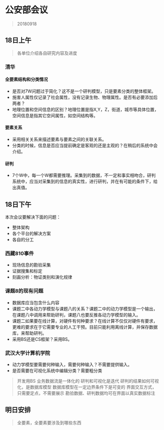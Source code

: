 # 公安部会议

> 20180918

## 18日上午

> 各单位介绍各自研究内容及进度

### 清华

#### 全要素结构和分类情况
* 是否对7W问题过于简化？这不是一个研判模型，只是要素分类的整体框架。
* 施害人属性仅记录了社会属性，没有记录生物、物理属性。是否有必要添加后两者？
* 地理位置和空间信息的区别？地理位置是指X,Y，Z，街道，城市等具体位置，空间信息是指其它空间属性，如空间结构等。
#### 要素关系
* 采用相关关系来描述要素与要素之间的关联关系。
* 分类的时候，信息是否应当提前确定是客观的还是主观的？在稍后的系统中会介绍。
#### 研判
* 7个W中，每一个W都需要推理。采集到的数据，不一定和事实相吻合，研判系统中，应当对采集到的信息的真实性，进行研判，并在有可能的条件下，给出真值。

## 18日下午

本次会议要解决下面的问题：

* 整体架构
* 各个平台的解决方案
* 各自的分工

### 西藏810事件

* 现场信息的勘验采集
* 证据搜集和标定
* 刻画分析：物证类别和演化规律

### 课题8的现有问题

* 数据库应当包含什么内容
* 课题二中各动力学模型与课题八的关系？课题二中的动力学模型是一个输出，在课题八中调用来帮助研判，课题八也要反推各动力学模型的输入。
* 课题二如果要在线计算，对硬件有何种要求？在线计算不仅仅对硬件有要求，更难的要求在于它需要专业的人工干预。目前只能利用离线计算，并保存数据库，来帮助研判。
* 采用BS还是CS框架？采用BS。

### 武汉大学计算机学院

* 动力学模型要需要何种输入，需要何种输入？不需要提供输入。
* 是否需要在可视化系统中编辑分类？需要粗分类




> 开发用BS
> 业务数据流是一体化的
> 研判和可视化是迭代
> 研判的结果如何可视化，是数据库模型
> 数据库模型在一定边界条件下是可变的
> 界面交互方式，只需要定点，不需要展示
> 勘验数据、研判数据均可在界面以真实数据标注
>

## 明日安排

> 全要素，全要素要涉及到哪些东西
> 
